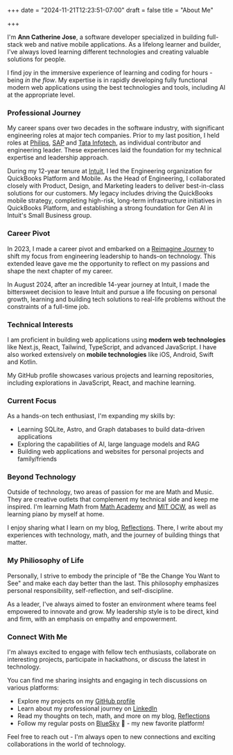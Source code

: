 +++
date = "2024-11-21T12:23:51-07:00"
draft = false
title = "About Me"

+++

I'm **Ann Catherine Jose**, a software developer specialized in building full-stack web and native mobile applications. As a lifelong learner and builder, I've always loved learning different technologies and creating valuable solutions for people. 

I find joy in the immersive experience of learning and coding for hours - being *in the flow*. My expertise is in rapidly developing fully functional modern web applications using the best technologies and tools, including AI at the appropriate level.

### Professional Journey
My career spans over two decades in the software industry, with significant engineering roles at major tech companies. Prior to my last position, I held roles at [Philips](https://www.philips.com/a-w/about/our-strategy.html), [SAP](https://www.sap.com/index.html) and [Tata Infotech](https://www.tcs.com/), as individual contributor and engineering leader. These experiences laid the foundation for my technical expertise and leadership approach.

During my 12-year tenure at [Intuit](https://www.intuit.com/), I led the Engineering organization for QuickBooks Platform and Mobile. As the Head of Engineering, I collaborated closely with Product, Design, and Marketing leaders to deliver best-in-class solutions for our customers. My legacy includes driving the QuickBooks mobile strategy, completing high-risk, long-term infrastructure initiatives in QuickBooks Platform, and establishing a strong foundation for Gen AI in Intuit's Small Business group.

### Career Pivot
In 2023, I made a career pivot and embarked on a [Reimagine Journey](https://annjose.com/tags/new-beginning/) to shift my focus from engineering leadership to hands-on technology. This extended leave gave me the opportunity to reflect on my passions and shape the next chapter of my career. 

In August 2024, after an incredible 14-year journey at Intuit, I made the bittersweet decision to leave Intuit and pursue a life focusing on personal growth, learning and building tech solutions to real-life problems without the constraints of a full-time job.

### Technical Interests
I am proficient in building web applications using **modern web technologies** like Next.js, React, Tailwind, TypeScript, and advanced JavaScript.  I have also worked extensively on **mobile technologies** like iOS, Android, Swift and Kotlin. 

My GitHub profile showcases various projects and learning repositories, including explorations in JavaScript, React, and machine learning.

### Current Focus
As a hands-on tech enthusiast, I'm expanding my skills by:
* Learning SQLite, Astro, and Graph databases to build data-driven applications
* Exploring the capabilities of AI, large language models and RAG
* Building web applications and websites for personal projects and family/friends

### Beyond Technology
Outside of technology, two areas of passion for me are Math and Music. They are creative outlets that complement my technical side and keep me inspired. I'm learning Math from [Math Academy](https://www.mathacademy.com/) and [MIT OCW](https://ocw.mit.edu/), as well as learning piano by myself at home.

I enjoy sharing what I learn on my blog, [Reflections](https://annjose.com/). There, I write about my experiences with technology, math, and the journey of building things that matter. 

### My Philiosophy of Life
Personally, I strive to embody the principle of "Be the Change You Want to See" and make each day better than the last. This philosophy emphasizes personal responsibility, self-reflection, and self-discipline. 

As a leader, I've always aimed to foster an environment where teams feel empowered to innovate and grow. My leadership style is to be direct, kind and firm, with an emphasis on empathy and empowerment.

###  Connect With Me
I'm always excited to engage with fellow tech enthusiasts, collaborate on interesting projects, participate in hackathons, or discuss the latest in technology.

You can find me sharing insights and engaging in tech discussions on various platforms:
* Explore my projects on my [GitHub profile](https://github.com/annjose)
* Learn about my professional journey on [LinkedIn](https://www.linkedin.com/in/annjose/)
* Read my thoughts on tech, math, and more on my blog, [Reflections](https://annjose.com/)
* Follow my regular posts on [BlueSky](https://bsky.app/profile/annjose.com) 🦋 - my new favorite platform!

Feel free to reach out - I'm always open to new connections and exciting collaborations in the world of technology.